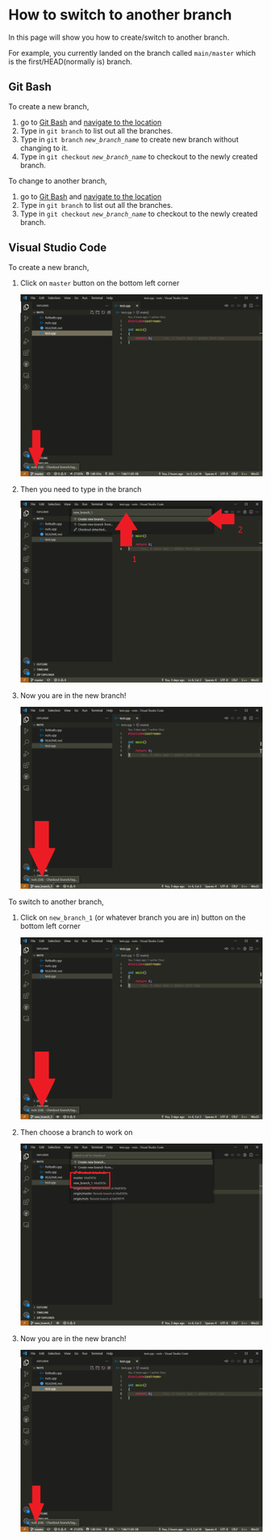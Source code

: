 # How to switch to another branch

In this page will show you how to create/switch to another branch.

For example, you currently landed on the branch called `main/master` which is the first/HEAD(normally is) branch.

## Git Bash

To create a new branch,

1. go to [Git Bash](../done/gitbash.md) and [navigate to the location](src/terms.md)
2. Type in `git branch` to list out all the branches.
3. Type in `git branch`&nbsp;*`new_branch_name`* to create new branch without changing to it.
4. Type in `git checkout`&nbsp;*`new_branch_name`* to checkout to the newly created branch.

To change to another branch,

1. go to [Git Bash](../done/gitbash.md) and [navigate to the location](src/terms.md)
2. Type in `git branch` to list out all the branches.
3. Type in `git checkout`&nbsp;*`new_branch_name`* to checkout to the newly created branch.

## Visual Studio Code

To create a new branch,

1. Click on `master` button on the bottom left corner

    ![branch_1](../pics/branch_1.png)

2. Then you need to type in the branch

    ![branch_1](../pics/branch_2.png)

3. Now you are in the new branch!

    ![branch_1](../pics/branch_3.png)

To switch to another branch,

1. Click on `new_branch_1` (or whatever branch you are in) button on the bottom left corner

    ![branch_1](../pics/branch_3.png)

2. Then choose a branch to work on

    ![branch_1](../pics/branch_4.png)

3. Now you are in the new branch!

    ![branch_1](../pics/branch_1.png)
